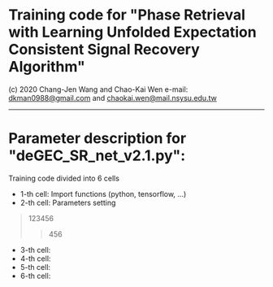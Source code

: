 # Training code for "Phase Retrieval with Learning Unfolded Expectation Consistent Signal Recovery Algorithm"
(c) 2020 Chang-Jen Wang and Chao-Kai Wen e-mail: dkman0988@gmail.com and chaokai.wen@mail.nsysu.edu.tw

--------------------------------------------------------------------------------------------------------------------------
# Parameter description for "deGEC_SR_net_v2.1.py":
Training code divided into 6 cells
 - 1-th cell: Import functions (python, tensorflow, ...)
 - 2-th cell: Parameters setting
 > 123456
 >> 456
 - 3-th cell:
 - 4-th cell:
 - 5-th cell:
 - 6-th cell:
